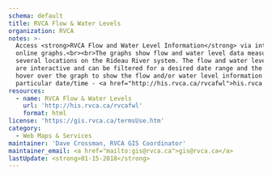 ```yaml
---
schema: default
title: RVCA Flow & Water Levels
organization: RVCA
notes: >-
  Access <strong>RVCA Flow and Water Level Information</strong> via interactive
  online graphs.<br><br>The graphs show flow and water level data measured at
  several locations on the Rideau River system. The flow and water level graphs
  are interactive and can be filtered for a desired date range and the user can
  hover over the graph to show the flow and/or water level information at a
  particular date/time - <a href="http://his.rvca.ca/rvcafwl">his.rvca.ca</a>.
resources:
  - name: RVCA Flow & Water Levels
    url: 'http://his.rvca.ca/rvcafwl'
    format: html
license: 'https://gis.rvca.ca/termsUse.htm'
category:
  - Web Maps & Services
maintainer: 'Dave Crossman, RVCA GIS Coordinator'
maintainer_email: <a href="mailto:gis@rvca.ca">gis@rvca.ca</a>
lastUpdate: <strong>01-15-2018</strong>
---
```

